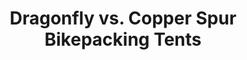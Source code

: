 ---
layout: community
category: community
title: "Dragonfly vs. Copper Spur Bikepacking Tents"
description: "Dragonfly vs. Copper Spur (both 2p, bike specific)  Does anyone have first had experience with both of these items, other then price they seem fairly similar. "
isTopLevel: false
isSingleLevel: false
isArticle: false
datePublished: 2022-09-29 15:08:00 +0300
dateModified: 2022-09-29 15:08:00 +0300
published: false
---